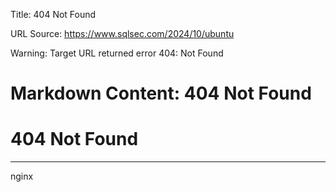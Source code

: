 Title: 404 Not Found

URL Source: https://www.sqlsec.com/2024/10/ubuntu

Warning: Target URL returned error 404: Not Found

Markdown Content:
404 Not Found
===============

404 Not Found
=============

* * *

nginx
